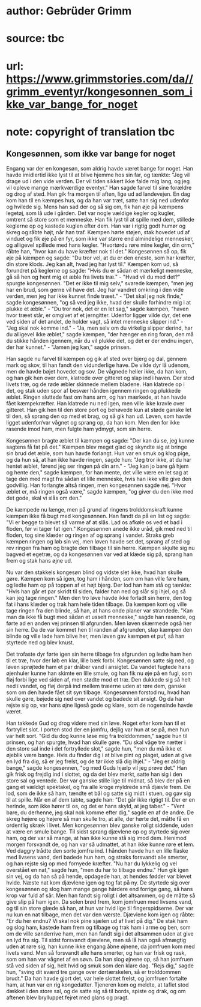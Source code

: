 # author: Gebrüder Grimm
# source: tbc
# url: https://www.grimmstories.com/da//grimm_eventyr/kongesonnen_som_ikke_var_bange_for_noget
# note: copyright of translation tbc

## Kongesønnen, som ikke var bange for noget 

Engang var der en kongesøn, som aldrig havde været bange for noget. Han
havde imidlertid ikke lyst til at blive hjemme hos sin far, og tænkte:
"Jeg vil drage ud i den vide verden. Der vil tiden sikkert ikke falde
mig lang, og jeg vil opleve mange mærkværdige eventyr." Han sagde
farvel til sine forældre og drog af sted. Han gik fra morgen til aften,
lige ud ad landevejen. En dag kom han til en kæmpes hus, og da han var
træt, satte han sig ned udenfor og hvilede sig. Mens han sad der og så
sig om, fik han øje på kæmpens legetøj, som lå ude i gården. Det var
nogle vældige kegler og kugler, omtrent så store som et menneske. Han
fik lyst til at spille med dem, stillede keglerne op og kastede kuglen
efter dem. Han var i rigtig godt humør og skreg og råbte højt, når han
traf. Kæmpen hørte støjen, stak hovedet ud af vinduet og fik øje på en
fyr, som ikke var større end almindelige mennesker, og alligevel
spillede med hans kegler. "Hvortørdu røre mine kegler, din orm," råbte
han, "hvor kan du have kræfter nok til det." Kongesønnen så op, fik
øje på kæmpen og sagde: "Du tror vel, at du er den eneste, som har
kræfter, din store klods. Jeg kan alt, hvad jeg har lyst til." Kæmpen
kom ud, så forundret på keglerne og sagde: "Hvis du er sådan et
mærkeligt menneske, gå så hen og hent mig et æble fra livets træ." -
"Hvad vil du med det?" spurgte kongesønnen. "Det er ikke til mig
selv," svarede kæmpen, "men jeg har en brud, som gerne vil have det.
Jeg har vandret omkring i den vide verden, men jeg har ikke kunnet finde
træet." - "Det skal jeg nok finde," sagde kongesønnen, "og så ved
jeg ikke, hvad der skulle forhindre mig i at plukke et æble." - "Du
tror nok, det er en let sag," sagde kæmpen, "haven hvor træet står, er
omgivet af et jerngitter. Udenfor ligger vilde dyr, det ene ved siden af
det andet, de holder vagt, så intet menneske slipper ind." - "Jeg skal
nok komme ind." - "Ja, men selv om du virkelig slipper derind, har du
alligevel ikke æblet," sagde kæmpen, "der hænger en ring foran, den må
du stikke hånden igennem, når du vil plukke det, og det er der endnu
ingen, der har kunnet." - "Jamen jeg kan," sagde prinsen.

Han sagde nu farvel til kæmpen og gik af sted over bjerg og dal, gennem
mark og skov, til han fandt den vidunderlige have. De vilde dyr lå
udenom, men de havde bøjet hovedet og sov. De vågnede heller ikke, da
han kom, og han gik hen over dem, klatrede over gitteret og slap ind i
haven. Der stod livets træ, og de røde æbler skinnede mellem bladene.
Han klatrede op i det, og stak uden spor af besvær hånden igennem ringen
og plukkede æblet. Ringen sluttede fast om hans arm, og han mærkede, at
han havde fået kæmpekræfter. Han klatrede nu ned igen, men ville ikke
kravle over gitteret. Han gik hen til den store port og behøvede kun at
støde ganske let til den, så sprang den op med et brag, og så gik han
ud. Løven, som havde ligget udenfor/var vågnet og sprang op, da han kom.
Men den for ikke rasende imod ham, men fulgte ham ydmygt, som sin herre.

Kongesønnen bragte æblet til kæmpen og sagde: "Der kan du se, jeg kunne
sagtens få fat på det." Kæmpen blev meget glad og skyndte sig at bringe
sin brud det æble, som hun havde forlangt. Hun var en smuk og klog pige,
og da hun så, at han ikke havde ringen, sagde hun: "Jeg tror ikke, at
du har hentet æblet, førend jeg ser ringen på din arn." - "Jeg kan jo
bare gå hjem og hente den," sagde kæmpen, for han mente, det ville være
en let sag at tage den med magt fra sådan et lille menneske, hvis han
ikke ville give den godvillig. Han forlangte altså ringen, men
kongesønnen sagde nej. "Hvor æblet er, må ringen også være," sagde
kæmpen, "og giver du den ikke med det gode, skal vi slås om den."

De kæmpede nu længe, men på grund af ringens trolddomskraft kunne kæmpen
ikke få bugt med kongesønnen. Han fandt da på en list og sagde: "Vi er
begge to blevet så varme af at slås. Lad os afkøle os ved et bad i
floden, før vi tager fat igen." Kongesønnen anede ikke uråd, gik med
ned til floden, tog sine klæder og ringen af og sprang i vandet. Straks
greb kæmpen ringen og løb sin vej, men løven havde set det, sprang af
sted og rev ringen fra ham og bragte den tilbage til sin herre. Kæmpen
skjulte sig nu bagved et egetræ, og da kongesønnen var ved at klæde sig
på, sprang han frem og stak hans øjne ud.

Nu var den stakkels kongesøn blind og vidste slet ikke, hvad han skulle
gøre. Kæmpen kom så igen, tog ham i hånden, som om han ville føre ham,
og ledte ham op på toppen af et højt bjerg. Der lod han ham stå og
tænkte: "Hvis han går et par skridt til siden, falder han ned og slår
sig ihjel, og så kan jeg tage ringen." Men den tro løve havde ikke
forladt sin herre, den tog fat i hans klæder og trak ham hele tiden
tilbage. Da kæmpen kom og ville tage ringen fra den blinde, så han, at
hans onde planer var strandede. "Kan man da ikke få bugt med sådan et
usselt menneske," sagde han rasende, og førte ad en anden vej prinsen
til afgrunden. Men løven skærmede også her sin herre. Da de var kommet
hen til randen af afgrunden, slap kæmpen den blinde og ville lade ham
blive her, men løven gav kæmpen et puf, så han styrtede ned og blev
knust.

Det trofaste dyr førte igen sin herre tilbage fra afgrunden og ledte ham
hen til et træ, hvor der løb en klar, lille bæk forbi. Kongesønnen satte
sig ned, og løven sprøjtede ham et par dråber vand i ansigtet. Da vandet
fugtede hans øjenhuler kunne han skimte en lille smule, og han fik nu
øje på en fugl, som fløj forbi lige ved siden af, men stødte mod et træ.
Den dukkede sig så helt ned i vandet, og fløj derpå ind mellem træerne
uden at røre dem, ganske som om den havde fået sit syn tilbage.
Kongesønnen forstod nu, hvad han skulle gøre, bøjede sig ned over vandet
og badede sit ansigt. Og da han rejste sig op, var hans øjne ligeså gode
og klare, som de nogensinde havde været.

Han takkede Gud og drog videre med sin løve. Noget efter kom han til et
fortryllet slot. I porten stod der en jomfru, dejlig var hun at se på,
men hun var helt sort. "Gid du dog kunne løse mig fra trolddommen,"
sagde hun til prinsen, og han spurgte, hvad han skulle gøre. "Du skal
våge tre nætter i den store sal inde i det fortryllede slot," sagde
hun, "men du må ikke et øjeblik være bange. Hvis du finder dig i at
blive pint og plaget, uden at give en lyd fra dig, så er jeg frelst, og
de tør ikke slå dig ihjel." - "Jeg er aldrig bange," sagde
kongesønnen, "og med Guds hjælp vil jeg prøve det." Han gik frisk og
frejdig ind i slottet, og da det blev mørkt, satte han sig i den store
sal og ventede. Der var ganske stille lige til midnat, så blev der på en
gang et vældigt spektakel, og fra alle kroge myldrede små djævle frem.
De lod, som de ikke så ham, tændte et bål og satte sig midt i stuen, og
gav sig til at spille. Når en af dem tabte, sagde han: "Det går ikke
rigtigt til. Der er en herinde, som ikke hører til os, og det er hans
skyld, at jeg taber." - "Vent bare, du derhenne, jeg skal nok komme
efter dig," sagde en af de andre. De skreg højere og højere så man
skulle tro, at alle, der hørte det, måtte få en ordentlig skræk i livet.
Men kongesønnen blev ganske roligt siddende, uden at være en smule
bange. Til sidst sprang djævlene op og styrtede sig over ham, og der var
så mange, at han ikke kunne stå sig imod dem. Henimod morgen forsvandt
de, og han var så udmattet, at han ikke kunne røre et lem. Ved daggry
trådte den sorte jomfru ind. I hånden havde hun en lille flaske med
livsens vand, deri badede hun ham, og straks forsvandt alle smerter, og
han rejste sig op med fornyede kræfter. "Nu har du lykkelig og vel
overstået en nat," sagde hun, "men du har to tilbage endnu." Hun gik
igen sin vej, og da han så på hende, opdagede han, at hendes fødder var
blevet hvide. Næste nat kom djævlene igen og tog fat på ny. De styrtede
sig over kongesønnen og slog ham mange gange hårdere end forrige gang,
så hans krop var fuld af sår. Men han fandt sig roligt i det altsammen,
og de måtte så give slip på ham igen. Da solen brød frem, kom jomfruen
med livsens vand, og til sin store glæde så han, at hun var hvid lige
til fingerspidserne. Der var nu kun en nat tilbage, men det var den
værste. Djævlene kom igen og råbte: "Er du her endnu? Vi skal nok pine
sjælen ud af livet på dig." De stak ham og slog ham, kastede ham frem
og tilbage og trak ham i arme og ben, som om de ville sønderrive ham,
men han fandt sig i det altsammen uden at give en lyd fra sig. Til sidst
forsvandt djævlene, men så lå han også afmægtig uden at røre sig, han
kunne ikke engang åbne øjnene, da jomfruen kom med livets vand. Men så
forsvandt alle hans smerter, og han var frisk og rask, som om han var
vågnet af en søvn. Da han slog øjnene op, så han jomfruen stå ved siden
af sig, helt hvid og smuk som den klare dag. "Rejs dig," sagde hun,
"sving dit sværd tre gange over dørtærskelen, så er trolddommen
brudt." Da han havde gjort det, var hele slottet frelst, og jomfruen
fortalte ham, at hun var en rig kongedatter. Tjeneren kom og meldte, at
taflet stod dækket i den store sal, og de satte sig så til bords, spiste
og drak, og om aftenen blev brylluppet fejret med glans og pragt.
